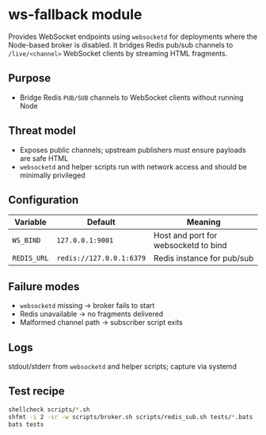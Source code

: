 # ws-fallback module

Provides WebSocket endpoints using `websocketd` for deployments where the Node-based broker is disabled. It bridges Redis pub/sub channels to `/live/<channel>` WebSocket clients by streaming HTML fragments.

## Purpose
* Bridge Redis `PUB/SUB` channels to WebSocket clients without running Node

## Threat model
* Exposes public channels; upstream publishers must ensure payloads are safe HTML
* `websocketd` and helper scripts run with network access and should be minimally privileged

## Configuration
| Variable | Default | Meaning |
| --- | --- | --- |
| `WS_BIND` | `127.0.0.1:9001` | Host and port for websocketd to bind |
| `REDIS_URL` | `redis://127.0.0.1:6379` | Redis instance for pub/sub |

## Failure modes
* `websocketd` missing → broker fails to start
* Redis unavailable → no fragments delivered
* Malformed channel path → subscriber script exits

## Logs
stdout/stderr from `websocketd` and helper scripts; capture via systemd

## Test recipe
```bash
shellcheck scripts/*.sh
shfmt -i 2 -sr -w scripts/broker.sh scripts/redis_sub.sh tests/*.bats
bats tests
```
